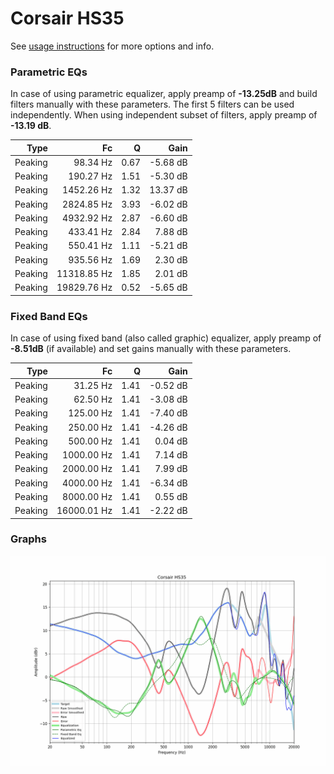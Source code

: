 # Corsair HS35
See [usage instructions](https://github.com/jaakkopasanen/AutoEq#usage) for more options and info.

### Parametric EQs
In case of using parametric equalizer, apply preamp of **-13.25dB** and build filters manually
with these parameters. The first 5 filters can be used independently.
When using independent subset of filters, apply preamp of **-13.19 dB**.

| Type    | Fc          |    Q | Gain     |
|--------:|------------:|-----:|---------:|
| Peaking | 98.34 Hz    | 0.67 | -5.68 dB |
| Peaking | 190.27 Hz   | 1.51 | -5.30 dB |
| Peaking | 1452.26 Hz  | 1.32 | 13.37 dB |
| Peaking | 2824.85 Hz  | 3.93 | -6.02 dB |
| Peaking | 4932.92 Hz  | 2.87 | -6.60 dB |
| Peaking | 433.41 Hz   | 2.84 | 7.88 dB  |
| Peaking | 550.41 Hz   | 1.11 | -5.21 dB |
| Peaking | 935.56 Hz   | 1.69 | 2.30 dB  |
| Peaking | 11318.85 Hz | 1.85 | 2.01 dB  |
| Peaking | 19829.76 Hz | 0.52 | -5.65 dB |

### Fixed Band EQs
In case of using fixed band (also called graphic) equalizer, apply preamp of **-8.51dB**
(if available) and set gains manually with these parameters.

| Type    | Fc          |    Q | Gain     |
|--------:|------------:|-----:|---------:|
| Peaking | 31.25 Hz    | 1.41 | -0.52 dB |
| Peaking | 62.50 Hz    | 1.41 | -3.08 dB |
| Peaking | 125.00 Hz   | 1.41 | -7.40 dB |
| Peaking | 250.00 Hz   | 1.41 | -4.26 dB |
| Peaking | 500.00 Hz   | 1.41 | 0.04 dB  |
| Peaking | 1000.00 Hz  | 1.41 | 7.14 dB  |
| Peaking | 2000.00 Hz  | 1.41 | 7.99 dB  |
| Peaking | 4000.00 Hz  | 1.41 | -6.34 dB |
| Peaking | 8000.00 Hz  | 1.41 | 0.55 dB  |
| Peaking | 16000.01 Hz | 1.41 | -2.22 dB |

### Graphs
![](./Corsair%20HS35.png)